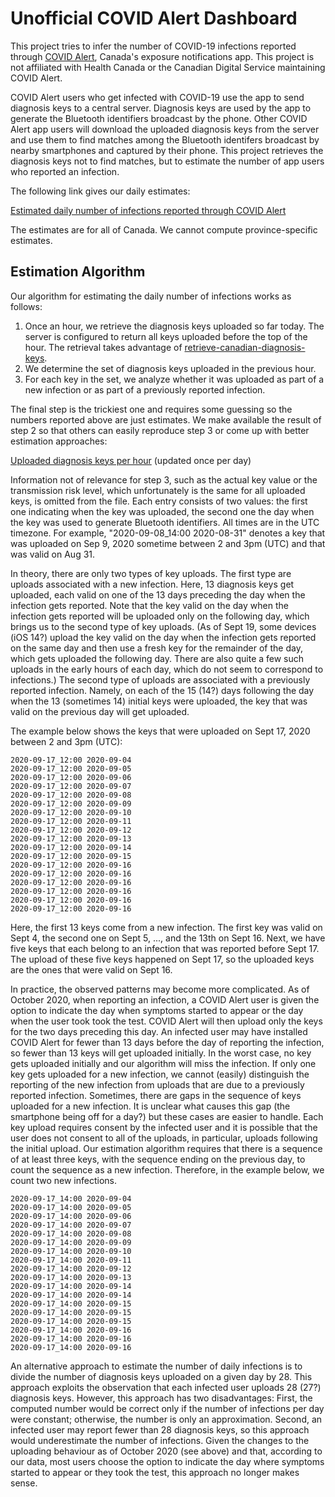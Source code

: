 # Unofficial COVID Alert Dashboard

This project tries to infer the number of COVID-19 infections reported through [COVID Alert](https://github.com/cds-snc/covid-alert-app), Canada's exposure notifications app. This project is not affiliated with Health Canada or the Canadian Digital Service maintaining COVID Alert.

COVID Alert users who get infected with COVID-19 use the app to send diagnosis keys to a central server. Diagnosis keys are used by the app to generate the Bluetooth identifiers broadcast by the phone. Other COVID Alert app users will download the uploaded diagnosis keys from the server and use them to find matches among the Bluetooth identifers broadcast by nearby smartphones and captured by their phone. This project retrieves the diagnosis keys not to find matches, but to estimate the number of app users who reported an infection. 

The following link gives our daily estimates:

[Estimated daily number of infections reported through COVID Alert](https://kappel.cs.uwaterloo.ca/uhengart/diagnosis-keys/estimated_infections_per_day.txt)

The estimates are for all of Canada. We cannot compute province-specific estimates.

## Estimation Algorithm

Our algorithm for estimating the daily number of infections works as follows:

1. Once an hour, we retrieve the diagnosis keys uploaded so far today. The server is configured to return all keys uploaded before the top of the hour.
The retrieval takes advantage of [retrieve-canadian-diagnosis-keys](https://github.com/uhengart/retrieve-canadian-diagnosis-keys). 
2. We determine the set of diagnosis keys uploaded in the previous hour. 
3. For each key in the set, we analyze whether it was uploaded as part of a new infection or as part of a previously reported infection.

The final step is the trickiest one and requires some guessing so the numbers reported above are just estimates. We make available the result of step 2 so that others can easily reproduce step 3 or come up with better estimation approaches:

[Uploaded diagnosis keys per hour](https://kappel.cs.uwaterloo.ca/uhengart/diagnosis-keys/hourly_uploads.txt) (updated once per day)

Information not of relevance for step 3, such as the actual key value or the transmission risk level, which unfortunately is the same for all uploaded keys, is omitted from the file. Each entry consists of two values: the first one indicating when the key was uploaded, the second one the day when the key was used to generate Bluetooth identifiers. All times are in the UTC timezone. For example, "2020-09-08_14:00 2020-08-31" denotes a key that was uploaded on Sep 9, 2020 sometime between 2 and 3pm (UTC) and that was valid on Aug 31.

In theory, there are only two types of key uploads. The first type are uploads associated with a new infection. Here, 13 diagnosis keys get uploaded, each valid on one of the 13 days preceding the day when the infection gets reported. Note that the key valid on the day when the infection gets reported will be uploaded only on the following day, which brings us to the second type of key uploads.  (As of Sept 19, some devices (iOS 14?) upload the key valid on the day when the infection gets reported on the same day and then use a fresh key for the remainder of the day, which gets uploaded the following day. There are also quite a few such uploads in the early hours of each day, which do not seem to correspond to infections.) The second type of uploads are associated with a previously reported infection. Namely, on each of the 15 (14?) days following the day when the 13 (sometimes 14) initial keys were uploaded, the key that was valid on the previous day will get uploaded. 

The example below shows the keys that were uploaded on Sept 17, 2020 between 2 and 3pm (UTC):

    2020-09-17_12:00 2020-09-04
    2020-09-17_12:00 2020-09-05
    2020-09-17_12:00 2020-09-06
    2020-09-17_12:00 2020-09-07
    2020-09-17_12:00 2020-09-08
    2020-09-17_12:00 2020-09-09
    2020-09-17_12:00 2020-09-10
    2020-09-17_12:00 2020-09-11
    2020-09-17_12:00 2020-09-12
    2020-09-17_12:00 2020-09-13
    2020-09-17_12:00 2020-09-14
    2020-09-17_12:00 2020-09-15
    2020-09-17_12:00 2020-09-16
    2020-09-17_12:00 2020-09-16
    2020-09-17_12:00 2020-09-16
    2020-09-17_12:00 2020-09-16
    2020-09-17_12:00 2020-09-16
    2020-09-17_12:00 2020-09-16

Here, the first 13 keys come from a new infection. The first key was valid on Sept 4, the second one on Sept 5, ..., and the 13th on Sept 16. Next, we have five keys that each belong to an infection that was reported before Sept 17. The upload of these five keys happened on Sept 17, so the uploaded keys are the ones that were valid on Sept 16.

In practice, the observed patterns may become more complicated. As of October 2020, when reporting an infection, a COVID Alert user is given the option to indicate the day when symptoms started to appear or the day when the user took took the test. COVID Alert will then upload only the keys for the two days preceding this day. An infected user may have installed COVID Alert for fewer than 13 days before the day of reporting the infection, so fewer than 13 keys will get uploaded initially. In the worst case, no key gets uploaded initially and our algorithm will miss the infection. If only one key gets uploaded for a new infection, we cannot (easily) distinguish the reporting of the new infection from uploads that are due to a previously reported infection. Sometimes, there are gaps in the sequence of keys uploaded for a new infection. It is unclear what causes this gap (the smartphone being off for a day?) but these cases are easier to handle. Each key upload requires consent by the infected user and it is possible that the user does not consent to all of the uploads, in particular, uploads following the initial upload. Our estimation algorithm requires that there is a sequence of at least three keys, with the sequence ending on the previous day, to count the sequence as a new infection. Therefore, in the example below, we count two new infections.

    2020-09-17_14:00 2020-09-04
    2020-09-17_14:00 2020-09-05
    2020-09-17_14:00 2020-09-06
    2020-09-17_14:00 2020-09-07
    2020-09-17_14:00 2020-09-08
    2020-09-17_14:00 2020-09-09
    2020-09-17_14:00 2020-09-10
    2020-09-17_14:00 2020-09-11
    2020-09-17_14:00 2020-09-12
    2020-09-17_14:00 2020-09-13
    2020-09-17_14:00 2020-09-14
    2020-09-17_14:00 2020-09-14
    2020-09-17_14:00 2020-09-15
    2020-09-17_14:00 2020-09-15
    2020-09-17_14:00 2020-09-15
    2020-09-17_14:00 2020-09-16
    2020-09-17_14:00 2020-09-16
    2020-09-17_14:00 2020-09-16

An alternative approach to estimate the number of daily infections is to divide the number of diagnosis keys uploaded on a given day by 28. This approach exploits the observation that each infected user uploads 28 (27?) diagnosis keys. However, this approach has two disadvantages: First, the computed number would be correct only if the number of infections per day were constant; otherwise, the number is only an approximation. Second, an infected user may report fewer than 28 diagnosis keys, so this approach would underestimate the number of infections. Given the changes to the uploading behaviour as of October 2020 (see above) and that, according to our data, most users choose the option to indicate the day where symptoms started to appear or they took the test, this approach no longer makes sense.
